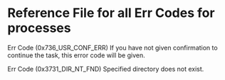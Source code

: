 # Reference File for all Err Codes for processes

Err Code (0x736_USR_CONF_ERR)
    If you have not given confirmation to continue the task, this error code will be given.

Err Code (0x3731_DIR_NT_FND)
    Specified directory does not exist.